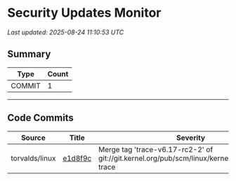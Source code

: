 # Security Updates Monitor

*Last updated: 2025-08-24 11:10:53 UTC*

## Summary
| Type | Count |
|------|-------|
| COMMIT | 1 |

---

## Code Commits

| Source | Title | Severity | Date |
|--------|-------|----------|------|
| torvalds/linux | [e1d8f9c](https://github.com/torvalds/linux/commit/e1d8f9ccb24ecd969fb1062886b20200acc60009) | Merge tag 'trace-v6.17-rc2-2' of git://git.kernel.org/pub/scm/linux/kernel/git/trace/linux-trace | 2025-08-23 |

